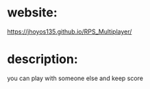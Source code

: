 # website:
https://jhoyos135.github.io/RPS_Multiplayer/

# description:
you can play with someone else and keep score